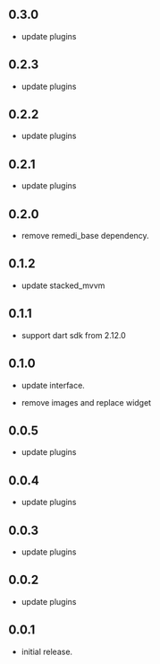 ## 0.3.0
- update plugins

## 0.2.3
- update plugins

## 0.2.2
- update plugins

## 0.2.1
 - update plugins

## 0.2.0
 - remove remedi_base dependency.

## 0.1.2

 - update stacked_mvvm

## 0.1.1

 - support dart sdk from 2.12.0

## 0.1.0

* update interface.
 - remove images and replace widget

## 0.0.5

* update plugins

## 0.0.4

* update plugins

## 0.0.3

* update plugins

## 0.0.2

* update plugins


## 0.0.1

* initial release.
